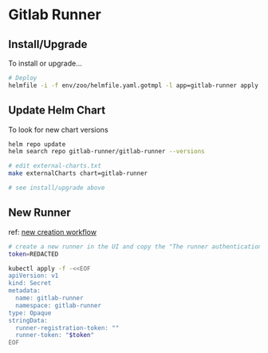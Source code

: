# Gitlab Runner

## Install/Upgrade

To install or upgrade...

```sh
# Deploy
helmfile -i -f env/zoo/helmfile.yaml.gotmpl -l app=gitlab-runner apply --skip-deps
```

## Update Helm Chart

To look for new chart versions

```sh
helm repo update
helm search repo gitlab-runner/gitlab-runner --versions

# edit external-charts.txt
make externalCharts chart=gitlab-runner

# see install/upgrade above
```


## New Runner

ref: [new creation workflow](https://docs.gitlab.com/ee/ci/runners/new_creation_workflow.html#creating-runners-programmatically)

```sh
# create a new runner in the UI and copy the "The runner authentication token"
token=REDACTED

kubectl apply -f -<<EOF
apiVersion: v1
kind: Secret
metadata:
  name: gitlab-runner
  namespace: gitlab-runner
type: Opaque
stringData:
  runner-registration-token: ""
  runner-token: "$token"
EOF
```
